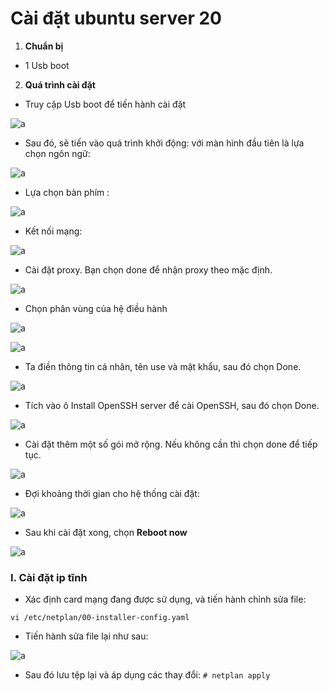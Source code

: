 # Cài đặt ubuntu server 20

1. **Chuẩn bị**
- 1 Usb boot

2. **Quá trình cài đặt**

- Truy cập Usb boot để tiến hành cài đặt

![a](https://f5-zpcloud.zdn.vn/8904641252933688613/4097bc70b96674382d77.jpg)

- Sau đó, sẽ tiến vào quá trình khởi động: với màn hình đầu tiên là lựa chọn ngôn ngữ:

![a](https://f5-zpcloud.zdn.vn/3920863633621604285/d6eb69b224a0e9feb0b1.jpg)

- Lựa chọn bàn phím :

![a](https://f5-zpcloud.zdn.vn/239535197194395124/015058ec17fedaa083ef.jpg)

- Kết nối mạng:

![a](https://f5-zpcloud.zdn.vn/5977009087528845936/5856d8409952540c0d43.jpg)

- Cài đặt proxy. Bạn chọn done để nhận proxy theo mặc định.

![a](https://f5-zpcloud.zdn.vn/7427372333160616912/e8cf933ed12c1c72453d.jpg)

- Chọn phân vùng của hệ điều hành

![a](https://f5-zpcloud.zdn.vn/5466306223438931207/c241464ec47f0921506e.jpg)

![a](https://f4-zpcloud.zdn.vn/1374965338392713455/c2db61b5da8417da4e95.jpg)


- Ta điền thông tin cá nhân, tên use và mật khẩu, sau đó chọn Done.

![a](https://f5-zpcloud.zdn.vn/3866023941489440249/68ec95ce25ffe8a1b1ee.jpg)

- Tích vào ô Install OpenSSH server để cài OpenSSH, sau đó chọn Done.

![a](https://f5-zpcloud.zdn.vn/4904975688491388268/0e86346c855d4803114c.jpg)

- Cài đặt thêm một số gói mở rộng. Nếu không cần thì chọn done để tiếp tục.

![a](https://f4-zpcloud.zdn.vn/3228787235407056398/e6cb435c3e4ef310aa5f.jpg)

- Đợi khoảng thời gian cho hệ thống cài đặt:

![a](https://f5-zpcloud.zdn.vn/4462226462377097544/216cea4c975e5a00034f.jpg)

- Sau khi cài đặt xong, chọn **Reboot now**

![a](https://f4-zpcloud.zdn.vn/1731166500867579602/7cb269fa04e8c9b690f9.jpg)


### I. Cài đặt ip tĩnh

- Xác định card mạng đang được sử dụng, và tiến hành chỉnh sửa file:

```
vi /etc/netplan/00-installer-config.yaml
```

- Tiến hành sửa file lại như sau:

![a](https://f4-zpcloud.zdn.vn/3459672418446660673/ada57a35b52c7872213d.jpg)

- Sau đó lưu tệp lại và áp dụng các thay đổi: `# netplan apply`

